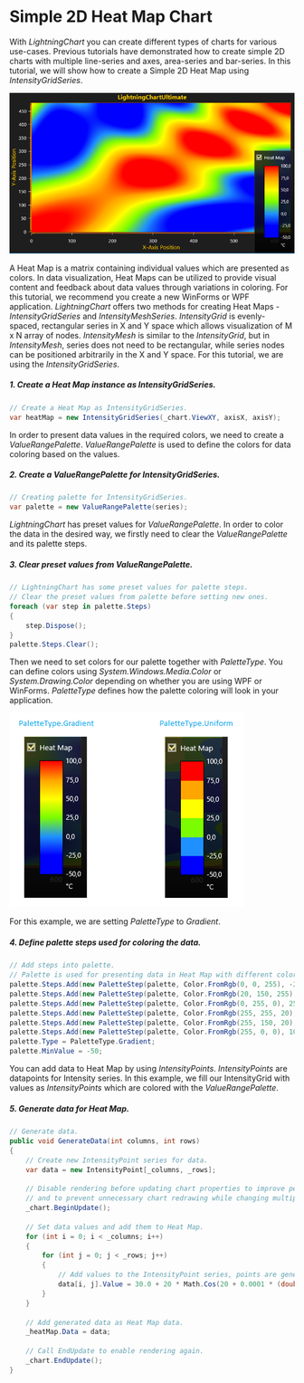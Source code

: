 # Simple 2D Heat Map Chart

With *LightningChart* you can create different types of charts for various use-cases. Previous tutorials have demonstrated how to create simple 2D charts with multiple line-series and axes, area-series and bar-series. In this tutorial, we will show how to create a Simple 2D Heat Map using *IntensityGridSeries*.

![chart with intensity series heatmap 2d winforms wpf](./assets/chart-heatmap-2d-winforms-wpf.PNG)

A Heat Map is a matrix containing individual values which are presented as colors. In data visualization, Heat Maps can be utilized to provide visual content and feedback about data values through variations in coloring. For this tutorial, we recommend you create a new WinForms or WPF application. *LightningChart* offers two methods for creating Heat Maps - *IntensityGridSeries* and *IntensityMeshSeries*. *IntensityGrid* is evenly-spaced, rectangular series in X and Y space which allows visualization of M x N array of nodes. *IntensityMesh* is similar to the *IntensityGrid*, but in *IntensityMesh*, series does not need to be rectangular, while series nodes can be positioned arbitrarily in the X and Y space. For this tutorial, we are using the *IntensityGridSeries*.

##### 1. Create a Heat Map instance as IntensityGridSeries.

```csharp
// Create a Heat Map as IntensityGridSeries.
var heatMap = new IntensityGridSeries(_chart.ViewXY, axisX, axisY);
```
In order to present data values in the required colors, we need to create a *ValueRangePalette*. *ValueRangePalette* is used to define the colors for data coloring based on the values.

##### 2. Create a ValueRangePalette for IntensityGridSeries.

```csharp
// Creating palette for IntensityGridSeries.
var palette = new ValueRangePalette(series);
```
*LightningChart* has preset values for *ValueRangePalette*. In order to color the data in the desired way, we firstly need to clear the *ValueRangePalette* and its palette steps.


##### 3. Clear preset values from ValueRangePalette.

```csharp
// LightningChart has some preset values for palette steps.
// Clear the preset values from palette before setting new ones.
foreach (var step in palette.Steps)
{
    step.Dispose();
}
palette.Steps.Clear();
```

Then we need to set colors for our palette together with *PaletteType*. You can define colors using *System.Windows.Media.Color* or *System.Drawing.Color* depending on whether you are using WPF or WinForms. *PaletteType* defines how the palette coloring will look in your application.

![legendboxes with different palette types winforms wpf](./assets/chart-heatmap-legendbox-2d-winforms-wpf.png)

For this example, we are setting *PaletteType* to *Gradient*.

##### 4. Define palette steps used for coloring the data.

```csharp
// Add steps into palette. 
// Palette is used for presenting data in Heat Map with different colors based on their value.
palette.Steps.Add(new PaletteStep(palette, Color.FromRgb(0, 0, 255), -25));
palette.Steps.Add(new PaletteStep(palette, Color.FromRgb(20, 150, 255), 0));
palette.Steps.Add(new PaletteStep(palette, Color.FromRgb(0, 255, 0), 25));
palette.Steps.Add(new PaletteStep(palette, Color.FromRgb(255, 255, 20), 50));
palette.Steps.Add(new PaletteStep(palette, Color.FromRgb(255, 150, 20), 75));
palette.Steps.Add(new PaletteStep(palette, Color.FromRgb(255, 0, 0), 100));
palette.Type = PaletteType.Gradient;
palette.MinValue = -50;
```

You can add data to Heat Map by using *IntensityPoints*. *IntensityPoints* are datapoints for Intensity series. In this example, we fill our IntensityGrid with values as *IntensityPoints* which are colored with the *ValueRangePalette*.

##### 5. Generate data for Heat Map.

```csharp
// Generate data.
public void GenerateData(int columns, int rows)
{
    // Create new IntensityPoint series for data.
    var data = new IntensityPoint[_columns, _rows];

    // Disable rendering before updating chart properties to improve performance
    // and to prevent unnecessary chart redrawing while changing multiple properties.
    _chart.BeginUpdate();

    // Set data values and add them to Heat Map.
    for (int i = 0; i < _columns; i++)
    {
        for (int j = 0; j < _rows; j++)
        {
            // Add values to the IntensityPoint series, points are generated by using following function.
            data[i, j].Value = 30.0 + 20 * Math.Cos(20 + 0.0001 * (double)(i * j)) + 70.0 * Math.Cos((double)(j - i) * 0.01);
        }
    }

    // Add generated data as Heat Map data.
    _heatMap.Data = data;

    // Call EndUpdate to enable rendering again.
    _chart.EndUpdate();
}
```
